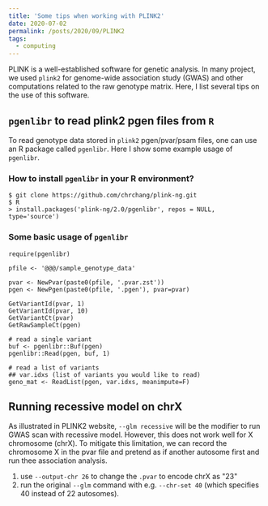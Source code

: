 ```yaml
---
title: 'Some tips when working with PLINK2'
date: 2020-07-02
permalink: /posts/2020/09/PLINK2
tags:
  - computing
---
```


PLINK is a well-established software for genetic analysis. In many project, we used `plink2` for genome-wide association study (GWAS) and other computations related to the raw genotype matrix. Here, I list several tips on the use of this software.

## `pgenlibr` to read plink2 pgen files from `R`

To read genotype data stored in `plink2` pgen/pvar/psam files, one can use an R package called `pgenlibr`. Here I show some example usage of `pgenlibr`.

### How to install `pgenlibr` in your R environment?

```{bash}
$ git clone https://github.com/chrchang/plink-ng.git
$ R
> install.packages('plink-ng/2.0/pgenlibr', repos = NULL, type='source')
```

### Some basic usage of `pgenlibr`

```{R}
require(pgenlibr)

pfile <- '@@@/sample_genotype_data'

pvar <- NewPvar(paste0(pfile, '.pvar.zst'))
pgen <- NewPgen(paste0(pfile, '.pgen'), pvar=pvar)

GetVariantId(pvar, 1)
GetVariantId(pvar, 10)
GetVariantCt(pvar)
GetRawSampleCt(pgen)

# read a single variant
buf <- pgenlibr::Buf(pgen)
pgenlibr::Read(pgen, buf, 1)

# read a list of variants
## var.idxs (list of variants you would like to read)
geno_mat <- ReadList(pgen, var.idxs, meanimpute=F)
```

## Running recessive model on chrX

As illustrated in PLINK2 website, `--glm recessive` will be the modifier to run GWAS scan with recessive model. However, this does not work well for X chromosome (chrX). To mitigate this limitation, we can record the chromosome X in the pvar file and pretend as if another autosome first and run thee association analysis.

1. use `--output-chr 26` to change the `.pvar` to encode chrX as "23"
2. run the original `--glm` command with e.g. `--chr-set 40` (which specifies 40 instead of 22 autosomes).
